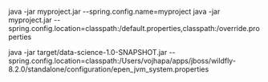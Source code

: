 java -jar myproject.jar --spring.config.name=myproject
java -jar myproject.jar --spring.config.location=classpath:/default.properties,classpath:/override.properties

java -jar target/data-science-1.0-SNAPSHOT.jar --spring.config.location=classpath:/Users/vojhapa/apps/jboss/wildfly-8.2.0/standalone/configuration/epen_jvm_system.properties